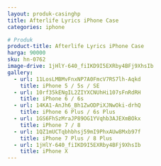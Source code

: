 ```yaml
---
layout: produk-casinghp
title: Afterlife Lyrics iPhone Case
categories: iphone

# Produk
product-title: Afterlife Lyrics iPhone Case
harga: 90000
sku: hn-0762
image-drive: 1jHlY-640_fiIKD9I5EXRby4BFj9XhsIb
gallery:
  - url: 11LosLMBMvFnxNP7A0FmcV7RS7lh-Aqkd
    title: iPhone 5 / 5s / SE
  - url: 10rf35kENgIL2ZIYXCNUhHi107sFnRdRH
    title: iPhone 6 / 6s
  - url: 14KA1-AnJh6_Bh1ZwODPiXJNwOki-drhQ
    title: iPhone 6 Plus / 6s Plus
  - url: 1GS6FhSzMraJP89OG1YVqhb3AJEXmBOkx
    title: iPhone 7 / 8
  - url: 1QZ1mUCTqbhbhsj59mI9PhxAUw8Mxb97f
    title: iPhone 7 Plus / 8 Plus
  - url: 1jHlY-640_fiIKD9I5EXRby4BFj9XhsIb
    title: iPhone X
---
```

